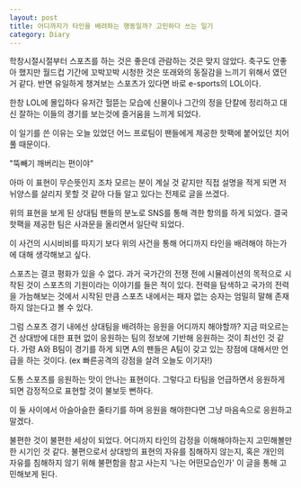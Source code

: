 ```yaml
---
layout: post
title: 어디까지가 타인을 배려하는 행동일까? 고민하다 쓰는 일기
category: Diary
---
```


학창시절시절부터 스포츠를 하는 것은 좋은데 관람하는 것은 맞지 않았다. 축구도 안좋아 했지만 월드컵 기간에 꼬박꼬박 시청한 것은 또래와의 동질감을 느끼기 위해서 였던거 같다. 반면 유일하게 챙겨보는 스포츠가 있다면 바로 e-sports의 LOL이다. 

한창 LOL에 몰입하다 유저간 헐뜯는 모습에 신물이나 그간의 정을 단칼에 정리하고 대신 잘하는 이들의 경기를 보는것에 즐거움을 느끼게 되었다.

이 일기를 쓴 이유는 오늘 있었던 어느 프로팀이 팬들에게 제공한 핫팩에 붙어있던 치어풀 때문이다.

"뚝빼기 깨버리는 편이야"

아마 이 표현이 무슨뜻인지 조차 모르는 분이 계실 것 같지만 직접 설명을 적게 되면 저 뉘양스를 살리지 못할 것 같아 다들 알고 있다는 전제로 글을 쓰겠다.

위의 표현을 보게 된 상대팀 팬들의 분노로 SNS를 통해 격한 항의를 하게 되었다. 결국 핫팩을 제공한 팀은 사과문을 올리면서 일단락 되었다.


이 사건의 시시비비를 따지기 보다 위의 사건을 통해 어디까지 타인을 배려해야 하는가에 대해 생각해보고 싶다.

스포츠는 결코 평화가 있을 수 없다. 과거 국가간의 전쟁 전에 시뮬레이션의 목적으로 시작된 것이 스포츠의 기원이라는 이야기를 들은 적이 있다. 전력을 탐색하고 국가의 전력을 가늠해보는 것에서 시작된 만큼 스포츠 내에서는 패자 없는 승자는 엄밀히 말해 존재하지 않는다고 볼 수 있다. 

그럼 스포츠 경기 내에선 상대팀을 배려하는 응원을 어디까지 해야할까? 지금 떠오르는건 상대방에 대한 표현 없이 응원하는 팀의 정보에 기반해 응원하는 것이 최선인 것 같다. 가령 A와 B팀이 경기를 하게 되면 A의 팬들은 A팀이 갖고 있는 장점에 대해서만 언급을 하는 것이다. (ex 빠른공격의 강점을 살려 오늘도 이기자!)  

도통 스포츠를 응원하는 맛이 안나는 표현이다. 그렇다고 타팀을 언급하면서 응원하게 되면 감정적으로 표현할 것이 불보듯 뻔하다.

이 둘 사이에서 아슬아슬한 줄타기를 하며 응원을 해야한다면 그냥 마음속으로 응원하고 말겠다. 

불편한 것이 불편한 세상이 되었다. 어디까지 타인의 감정을 이해해야하는지 고민해볼만한 시기인 것 같다. 불편으로서 상대방의 표현의 자유를 침해하지 않는지, 혹은 개인의 자유를 침해하지 않기 위해 불편함을 참고 사는지 '나는 어떤모습인가' 이 글을 통해 고민해보게 된다.